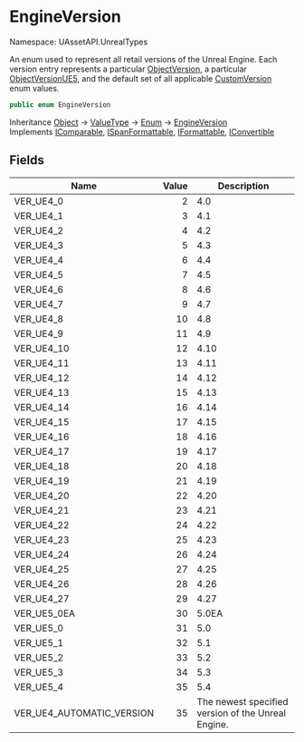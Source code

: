 # EngineVersion

Namespace: UAssetAPI.UnrealTypes

An enum used to represent all retail versions of the Unreal Engine. Each version entry represents a particular [ObjectVersion](./uassetapi.unrealtypes.objectversion.md), a particular [ObjectVersionUE5](./uassetapi.unrealtypes.objectversionue5.md), and the default set of all applicable [CustomVersion](./uassetapi.customversion.md) enum values.

```csharp
public enum EngineVersion
```

Inheritance [Object](https://docs.microsoft.com/en-us/dotnet/api/system.object) → [ValueType](https://docs.microsoft.com/en-us/dotnet/api/system.valuetype) → [Enum](https://docs.microsoft.com/en-us/dotnet/api/system.enum) → [EngineVersion](./uassetapi.unrealtypes.engineversion.md)<br>
Implements [IComparable](https://docs.microsoft.com/en-us/dotnet/api/system.icomparable), [ISpanFormattable](https://docs.microsoft.com/en-us/dotnet/api/system.ispanformattable), [IFormattable](https://docs.microsoft.com/en-us/dotnet/api/system.iformattable), [IConvertible](https://docs.microsoft.com/en-us/dotnet/api/system.iconvertible)

## Fields

| Name | Value | Description |
| --- | --: | --- |
| VER_UE4_0 | 2 | 4.0 |
| VER_UE4_1 | 3 | 4.1 |
| VER_UE4_2 | 4 | 4.2 |
| VER_UE4_3 | 5 | 4.3 |
| VER_UE4_4 | 6 | 4.4 |
| VER_UE4_5 | 7 | 4.5 |
| VER_UE4_6 | 8 | 4.6 |
| VER_UE4_7 | 9 | 4.7 |
| VER_UE4_8 | 10 | 4.8 |
| VER_UE4_9 | 11 | 4.9 |
| VER_UE4_10 | 12 | 4.10 |
| VER_UE4_11 | 13 | 4.11 |
| VER_UE4_12 | 14 | 4.12 |
| VER_UE4_13 | 15 | 4.13 |
| VER_UE4_14 | 16 | 4.14 |
| VER_UE4_15 | 17 | 4.15 |
| VER_UE4_16 | 18 | 4.16 |
| VER_UE4_17 | 19 | 4.17 |
| VER_UE4_18 | 20 | 4.18 |
| VER_UE4_19 | 21 | 4.19 |
| VER_UE4_20 | 22 | 4.20 |
| VER_UE4_21 | 23 | 4.21 |
| VER_UE4_22 | 24 | 4.22 |
| VER_UE4_23 | 25 | 4.23 |
| VER_UE4_24 | 26 | 4.24 |
| VER_UE4_25 | 27 | 4.25 |
| VER_UE4_26 | 28 | 4.26 |
| VER_UE4_27 | 29 | 4.27 |
| VER_UE5_0EA | 30 | 5.0EA |
| VER_UE5_0 | 31 | 5.0 |
| VER_UE5_1 | 32 | 5.1 |
| VER_UE5_2 | 33 | 5.2 |
| VER_UE5_3 | 34 | 5.3 |
| VER_UE5_4 | 35 | 5.4 |
| VER_UE4_AUTOMATIC_VERSION | 35 | The newest specified version of the Unreal Engine. |
